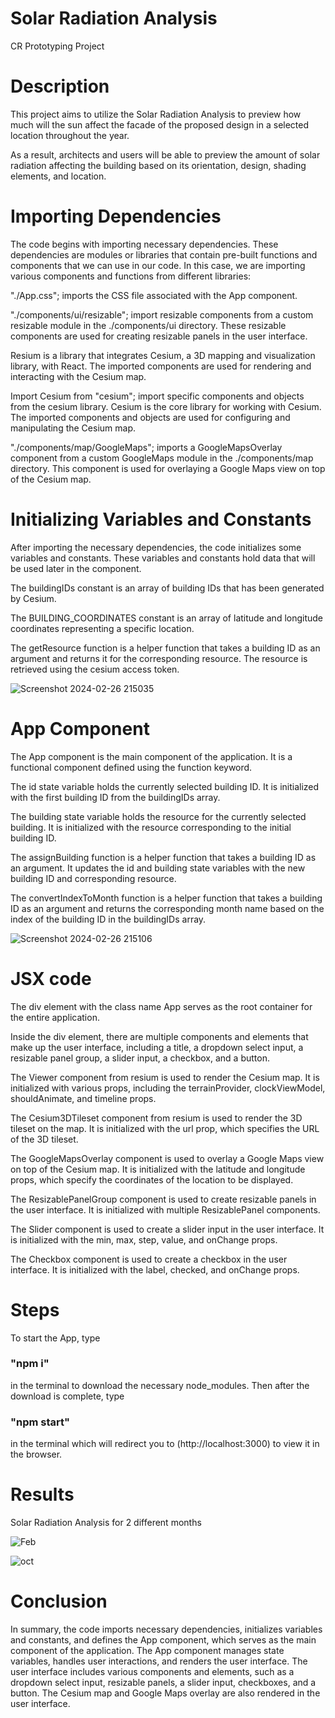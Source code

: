 # Solar Radiation Analysis
CR Prototyping Project

# Description 
This project aims to utilize the Solar Radiation Analysis to preview how much will the sun affect the facade of the proposed design in a selected location throughout the year.

As a result, architects and users will be able to preview the amount of solar radiation affecting the building based on its orientation, design, shading elements, and location.

# Importing Dependencies
The code begins with importing necessary dependencies. These dependencies are modules or libraries that contain pre-built functions and components that we can use in our code. In this case, we are importing various components and functions from different libraries:

"./App.css"; imports the CSS file associated with the App component.

"./components/ui/resizable"; import resizable components from a custom resizable module in the ./components/ui directory. These resizable components are used for creating resizable panels in the user interface.

Resium is a library that integrates Cesium, a 3D mapping and visualization library, with React. The imported components are used for rendering and interacting with the Cesium map.

Import Cesium from "cesium"; import specific components and objects from the cesium library. Cesium is the core library for working with Cesium. The imported components and objects are used for configuring and manipulating the Cesium map.

"./components/map/GoogleMaps"; imports a GoogleMapsOverlay component from a custom GoogleMaps module in the ./components/map directory. This component is used for overlaying a Google Maps view on top of the Cesium map.

# Initializing Variables and Constants
After importing the necessary dependencies, the code initializes some variables and constants. These variables and constants hold data that will be used later in the component.

The buildingIDs constant is an array of building IDs that has been generated by Cesium.

The BUILDING_COORDINATES constant is an array of latitude and longitude coordinates representing a specific location.

The getResource function is a helper function that takes a building ID as an argument and returns it for the corresponding resource. The resource is retrieved using the cesium access token.

![Screenshot 2024-02-26 215035](https://github.com/Omarabdelaal97/CR_Prototyping_Project/assets/122699912/cc2ac20a-19a6-4750-a000-906f20d81f17)

# App Component
The App component is the main component of the application. It is a functional component defined using the function keyword.

The id state variable holds the currently selected building ID. It is initialized with the first building ID from the buildingIDs array.

The building state variable holds the resource for the currently selected building. It is initialized with the resource corresponding to the initial building ID.

The assignBuilding function is a helper function that takes a building ID as an argument. It updates the id and building state variables with the new building ID and corresponding resource.

The convertIndexToMonth function is a helper function that takes a building ID as an argument and returns the corresponding month name based on the index of the building ID in the buildingIDs array.

![Screenshot 2024-02-26 215106](https://github.com/Omarabdelaal97/CR_Prototyping_Project/assets/122699912/82165666-fece-4f16-85e5-76a243a409ea)

# JSX code

The div element with the class name App serves as the root container for the entire application.

Inside the div element, there are multiple components and elements that make up the user interface, including a title, a dropdown select input, a resizable panel group, a slider input, a checkbox, and a button.

The Viewer component from resium is used to render the Cesium map. It is initialized with various props, including the terrainProvider, clockViewModel, shouldAnimate, and timeline props.

The Cesium3DTileset component from resium is used to render the 3D tileset on the map. It is initialized with the url prop, which specifies the URL of the 3D tileset.

The GoogleMapsOverlay component is used to overlay a Google Maps view on top of the Cesium map. It is initialized with the latitude and longitude props, which specify the coordinates of the location to be displayed.

The ResizablePanelGroup component is used to create resizable panels in the user interface. It is initialized with multiple ResizablePanel components.

The Slider component is used to create a slider input in the user interface. It is initialized with the min, max, step, value, and onChange props.

The Checkbox component is used to create a checkbox in the user interface. It is initialized with the label, checked, and onChange props.

# Steps

To start the App, type 
### "npm i"
in the terminal to download the necessary node_modules. Then after the download is complete, type
### "npm start"
in the terminal which will redirect you to (http://localhost:3000) to view it in the browser.

# Results

Solar Radiation Analysis for 2 different months

![Feb](https://github.com/Omarabdelaal97/CR_Prototyping_Project/assets/122699912/1ef2dd70-041a-4a7c-8d69-334ce84ce526)

![oct](https://github.com/Omarabdelaal97/CR_Prototyping_Project/assets/122699912/06043ae1-4b82-4d50-a70c-75ba15599209)

# Conclusion
In summary, the code imports necessary dependencies, initializes variables and constants, and defines the App component, which serves as the main component of the application. The App component manages state variables, handles user interactions, and renders the user interface. The user interface includes various components and elements, such as a dropdown select input, resizable panels, a slider input, checkboxes, and a button. The Cesium map and Google Maps overlay are also rendered in the user interface.

